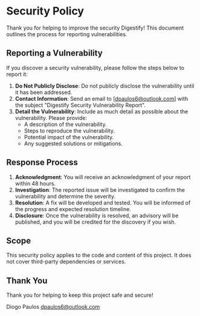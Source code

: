 # Security Policy

Thank you for helping to improve the security Digestify! This document outlines the process for reporting vulnerabilities.

## Reporting a Vulnerability

If you discover a security vulnerability, please follow the steps below to report it:

1. **Do Not Publicly Disclose**: Do not publicly disclose the vulnerability until it has been addressed.
2. **Contact Information**: Send an email to [dpaulos6@outlook.com] with the subject "Digestify Security Vulnerability Report".
3. **Detail the Vulnerability**: Include as much detail as possible about the vulnerability. Please provide:
   - A description of the vulnerability.
   - Steps to reproduce the vulnerability.
   - Potential impact of the vulnerability.
   - Any suggested solutions or mitigations.

## Response Process

1. **Acknowledgment**: You will receive an acknowledgment of your report within 48 hours.
2. **Investigation**: The reported issue will be investigated to confirm the vulnerability and determine the severity.
3. **Resolution**: A fix will be developed and tested. You will be informed of the progress and expected resolution timeline.
4. **Disclosure**: Once the vulnerability is resolved, an advisory will be published, and you will be credited for the discovery if you wish.

## Scope

This security policy applies to the code and content of this project. It does not cover third-party dependencies or services.

## Thank You

Thank you for helping to keep this project safe and secure!

Diogo Paulos
dpaulos6@outlook.com
